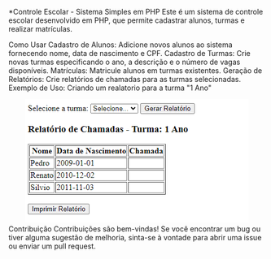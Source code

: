 *Controle Escolar - Sistema Simples em PHP
Este é um sistema de controle escolar desenvolvido em PHP, que permite cadastrar alunos, turmas e realizar matrículas.

Como Usar
Cadastro de Alunos: Adicione novos alunos ao sistema fornecendo nome, data de nascimento e CPF.
Cadastro de Turmas: Crie novas turmas especificando o ano, a descrição e o número de vagas disponíveis.
Matrículas: Matricule alunos em turmas existentes.
Geração de Relatórios: Crie relatórios de chamadas para as turmas selecionadas.
Exemplo de Uso: Criando um realatorio para a turma "1 Ano"
<div style="text-align: center;">
    <img src="tabela_alunos.png" alt="Tabela de Alunos">
</div>
Contribuição
Contribuições são bem-vindas! Se você encontrar um bug ou tiver alguma sugestão de melhoria, sinta-se à vontade para abrir uma issue ou enviar um pull request.
